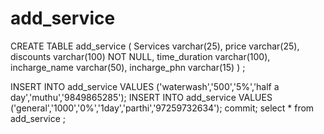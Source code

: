 # add_service
 CREATE TABLE add_service (
  Services varchar(25),
  price varchar(25),
  discounts varchar(100) NOT NULL,
  time_duration varchar(100),
  incharge_name varchar(50),
  incharge_phn varchar(15)
) ;

INSERT INTO  add_service  VALUES ('waterwash','500','5%','half a day','muthu','9849865285');
INSERT INTO  add_service  VALUES ('general','1000','0%','1day','parthi','97259732634');
commit;
select * from  add_service ;
